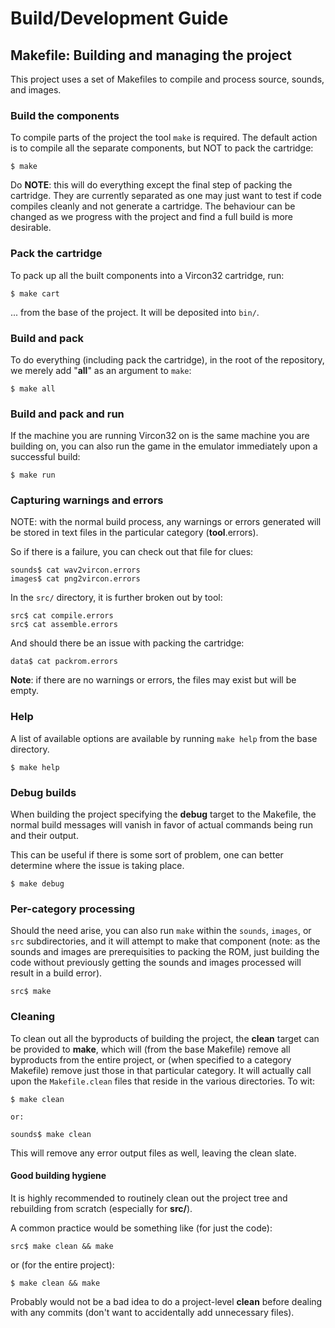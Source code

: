 # Build/Development Guide

## Makefile: Building and managing the project

This  project uses  a set  of Makefiles  to compile  and process  source,
sounds, and images.

### Build the components

To compile parts of the project  the tool `make` is required. The default
action is  to compile all  the separate components,  but NOT to  pack the
cartridge:

    $ make

Do **NOTE**: this will do everything except the final step of packing the
cartridge. They are  currently separated as one may just  want to test if
code compiles cleanly and not generate  a cartridge. The behaviour can be
changed as  we progress with  the project and find  a full build  is more
desirable.

### Pack the cartridge

To pack up all the built components into a Vircon32 cartridge, run:

    $ make cart

... from the base of the project. It will be deposited into `bin/`.

### Build and pack

To  do everything  (including pack  the cartridge),  in the  root of  the
repository, we merely add "**all**" as an argument to `make`:

    $ make all

### Build and pack and run

If the machine  you are running Vircon32  on is the same  machine you are
building on, you can also run the game in the emulator immediately upon a
successful build:

    $ make run

### Capturing warnings and errors

NOTE:   with  the   normal  build   process,  any   warnings  or   errors
generated  will  be stored  in  text  files  in the  particular  category
(**tool**.errors).

So if there is a failure, you can check out that file for clues:

    sounds$ cat wav2vircon.errors
    images$ cat png2vircon.errors

In the `src/` directory, it is further broken out by tool:

    src$ cat compile.errors
    src$ cat assemble.errors

And should there be an issue with packing the cartridge:

    data$ cat packrom.errors

**Note**: if  there are no  warnings or errors,  the files may  exist but
will be empty.

### Help

A list of available options are available by running `make help` from the
base directory.

    $ make help

### Debug builds

When  building  the  project  specifying  the  **debug**  target  to  the
Makefile,  the normal  build  messages  will vanish  in  favor of  actual
commands being run and their output.

This can  be useful  if there  is some  sort of  problem, one  can better
determine where the issue is taking place.

    $ make debug

### Per-category processing

Should  the need  arise, you  can also  run `make`  within the  `sounds`,
`images`,  or `src`  subdirectories, and  it  will attempt  to make  that
component (note: as  the sounds and images are  prerequisities to packing
the ROM, just building the code without previously getting the sounds and
images processed will result in a build error).

    src$ make

### Cleaning

To clean  out all the byproducts  of building the project,  the **clean**
target can be  provided to **make**, which will (from  the base Makefile)
remove all  byproducts from the entire  project, or (when specified  to a
category Makefile) remove just those in that particular category. It will
actually call upon the `Makefile.clean`  files that reside in the various
directories. To wit:

    $ make clean

    or:

    sounds$ make clean

This will remove any error output files as well, leaving the clean slate.

#### Good building hygiene

It is  highly recommended  to routinely  clean out  the project  tree and
rebuilding from scratch (especially for **src/**).

A common practice would be something like (for just the code):

    src$ make clean && make

or (for the entire project):

    $ make clean && make

Probably would not  be a bad idea to do  a project-level **clean** before
dealing  with any  commits (don't  want to  accidentally add  unnecessary
files).
